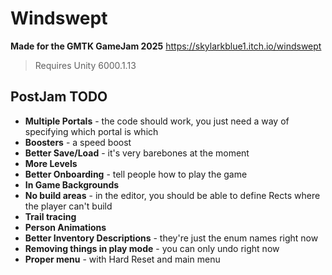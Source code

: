 # Windswept
**Made for the GMTK GameJam 2025**
https://skylarkblue1.itch.io/windswept

> Requires Unity 6000.1.13

## PostJam TODO
* **Multiple Portals** - the code should work, you just need a way of specifying which portal is which
* **Boosters** - a speed boost
* **Better Save/Load** - it's very barebones at the moment
* **More Levels**
* **Better Onboarding** - tell people how to play the game
* **In Game Backgrounds**
* **No build areas** - in the editor, you should be able to define Rects where the player can't build
* **Trail tracing**
* **Person Animations**
* **Better Inventory Descriptions** - they're just the enum names right now
* **Removing things in play mode** - you can only undo right now
* **Proper menu** - with Hard Reset and main menu
